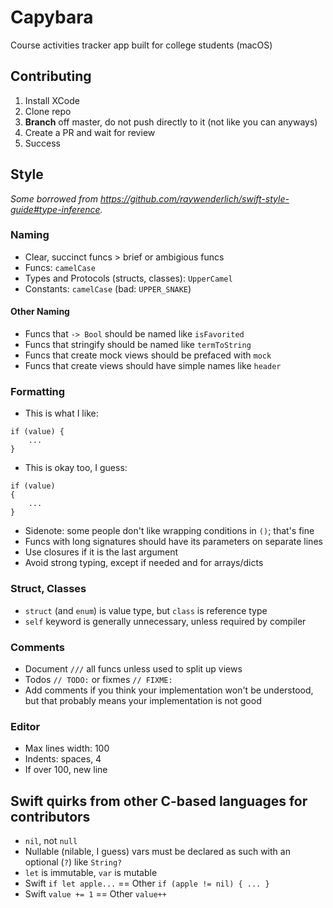 # Capybara
Course activities tracker app built for college students (macOS)

## Contributing
1. Install XCode
2. Clone repo
3. **Branch** off master, do not push directly to it (not like you can anyways)
4. Create a PR and wait for review
5. Success

## Style
*Some borrowed from https://github.com/raywenderlich/swift-style-guide#type-inference.*

### Naming
- Clear, succinct funcs > brief or ambigious funcs
- Funcs: `camelCase`
- Types and Protocols (structs, classes): `UpperCamel`
- Constants: `camelCase` (bad: `UPPER_SNAKE`)

#### Other Naming
- Funcs that ``-> Bool`` should be named like ``isFavorited``
- Funcs that stringify should be named like ``termToString``
- Funcs that create mock views should be prefaced with ``mock``
- Funcs that create views should have simple names like ``header``

### Formatting
- This is what I like:
```
if (value) {
    ...
}
```
- This is okay too, I guess:
```
if (value)
{
    ...
}
```
- Sidenote: some people don't like wrapping conditions in `()`; that's fine
- Funcs with long signatures should have its parameters on separate lines
- Use closures if it is the last argument
- Avoid strong typing, except if needed and for arrays/dicts

### Struct, Classes
- `struct` (and `enum`) is value type, but `class` is reference type
- `self` keyword is generally unnecessary, unless required by compiler

### Comments
- Document ``///`` all funcs unless used to split up views
- Todos ``// TODO:`` or fixmes ``// FIXME:``
- Add comments if you think your implementation won't be understood, but that probably means your implementation is not good

### Editor
- Max lines width: 100
- Indents: spaces, 4
- If over 100, new line

## Swift quirks from other C-based languages for contributors
- `nil`, not `null`
- Nullable (nilable, I guess) vars must be declared as such with an optional (``?``) like ``String?``
- `let` is immutable, `var` is mutable
- Swift `if let apple...` == Other `if (apple != nil) { ... }`
- Swift `value += 1` == Other `value++`
